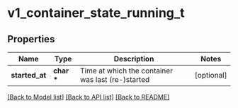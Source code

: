 # v1_container_state_running_t

## Properties
Name | Type | Description | Notes
------------ | ------------- | ------------- | -------------
**started_at** | **char \*** | Time at which the container was last (re-)started | [optional] 

[[Back to Model list]](../README.md#documentation-for-models) [[Back to API list]](../README.md#documentation-for-api-endpoints) [[Back to README]](../README.md)



